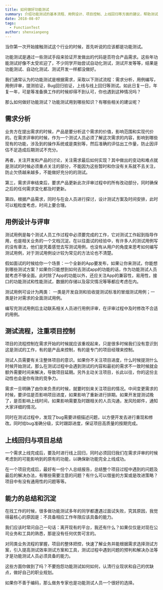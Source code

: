 ```yaml
---
title: 如何做好功能测试
summary: 介绍功能测试的基本流程、用例设计、项目控制、上线回归等方面的建议，帮助测试人员提升功能测试的质量和效率。
date: 2018-08-07
tags:
  - FunctionTest
author: shenxianpeng
---
```


当你第一次开始接触测试这个行业的时候，首先听说的应该都是功能测试。

功能测试是通过一些测试手段来验证开发做出的代码是否符合产品需求。这些年功能测试好像不太受欢迎了，不少同学开始尝试自动化测试，测试开发等等，结果是功能测试、自动化测试、测试开发一样都没做好。

我们通常认为的功能测试是根据需求，采取以下测试流程：需求分析，用例编写，用例评审，提测验证，Bug回归验证，上线与线上回归等测试。如此日复一日，年复一年，可是等准备换工作的时候却得不到认可，你也遇到这种情况吗？

那么如何做好功能测试？功能测试用到哪些知识？有哪些相关的建议呢？


## 需求分析

业务方在提出需求的时候，产品是要分析这个需求的价值，影响范围和实现代价的。在需求评审的时候，作为一个测试人员必须了解这次需求的内容，影响到哪些现有的功能，涉及到的操作系统或是类别等，然后准确的评估出工作量，防止因评估不足造成后期测试不充分。

再者，关注开发和产品的讨论，关注需求最后如何实现？其中做出的变动和难点就是测试的时候必须重点关注的部分，不能因为这些暂时和你没有关系就不去关注，防止欠债越来越多，不能做好充分的的测试。

第三，需求评审结束后，要求产品更新此次评审过程中的所有改动部分，同时确保之后的任何需求变化都及时更新。

第四，根据产品需求，同时与在会人员进行探讨，设计测试方案及时间安排，此时可以粗粒度考虑，时间上要合理。

## 用例设计与评审

测试用例是每个测试人员工作过程中必须要完成的工作，它对测试工作起到指导作用，也是相关业务的一个文档沉淀。在以往面试的经验中，有许多人的测试用例写的没有章法，他们是凭着感觉去写测试用例，也没有从用户的角度来思考如何编写测试用例，对于测试用例设计较为常见的方法论也不清楚。

假如面试的时候给你一个场景：一个全新的App要发布，如果让你来测试，你能想到哪些测试方案？如果你只能想到如何去测试app的功能的话，作为功能测试人员就考虑不够全面。此时除了App的功能以外，还应关注App的兼容性，易用性，接口的功能测试和性能测试，数据的存储以及容灾情况等等都应考虑在内。

测试用例可设计为两类： 一类是开发自测和验收提测试标准的冒烟测试用例；一类是针对需求的全面测试用例。

编写完测试用例后主动联系相关人员进行用例评审，在评审过程中及时修改不合适的用例。

## 测试流程，注重项目控制

项目的流程控制在需求开始的时候就应该重视起来，只是很多时候我们没有意识到这是测试的工作，有的是产品来控制，有的是专门的项目经理来控制。

测试人员需要有关注整体项目的意识。如果你不关注项目进度，什么时候提测什么时候开始测试，那么在测试过程中会遇到测试的内容和最初的需求不一致时候就会额外需要时间来解决，导致项目延期。另外主动关注项目，长此以往，你的这份主动性也会是你有效的竞争力。

需求一旦明确了由你来负责的时候，就要时刻来关注项目的情况。中间变更需求的时候，要评估是否影响项目进度，如果影响了重新进行排期。如果开发提测试晚了，是否影响上线时间，如果影响需要及时跟相关的人员沟通，发风险邮件，通知大家详细的情况。

同时在测试过程中，发现了bug需要详细描述问题，以方便开发去进行重现和修改。同时给bug准确分级，实时跟踪进度，保证项目高质量的按期完成。

## 上线回归与项目总结

一个需求上线完成后，要及时进行线上回归，同时必须回归我们在需求评审的时候考虑到的可能影响到的原有的功能，以确保新功能完全上线成功。

在一个项目完成后，最好有一份个人总结报告，总结整个项目过程中遇到的问题及最后的解决办法，有哪些需要注意的问题？有什么可以借鉴的方案或是改进策略？项目中有没有通用性的问题等等。

## 能力的总结和沉淀

在找工作的时候，很多做功能测试多年的同学都遭遇过面试失败，究其原因，我觉得最核心的原因是：不具备相应工作年限应该具备的能力。

我们应该时常问自己一句话：离开现有的平台，我还有什么？如果仅仅是对现在公司业务和工具的熟悉，那是没有任何优势可言的。

对同类业务流程的掌握，项目的整体把控，快速了解业务并能根据需求选择测试方案，引入提高测试效率测试方案和工具，测试过程中遇到问题的预判和解决办法等才是功能测试人员必须具备的能力。

这些方面你做到了吗？不要抱怨功能测试如何如何，认清行业现状和自己的优缺点，做好自己的职业规划。

如果你不善于编码，那么做务专家也是功能测试人员一个很好的选择。
